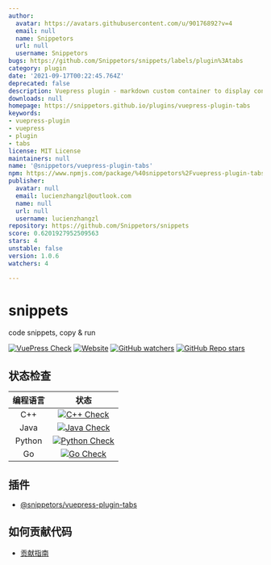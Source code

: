 ```yaml
---
author:
  avatar: https://avatars.githubusercontent.com/u/90176892?v=4
  email: null
  name: Snippetors
  url: null
  username: Snippetors
bugs: https://github.com/Snippetors/snippets/labels/plugin%3Atabs
category: plugin
date: '2021-09-17T00:22:45.764Z'
deprecated: false
description: Vuepress plugin - markdown custom container to display content in tabs
downloads: null
homepage: https://snippetors.github.io/plugins/vuepress-plugin-tabs
keywords:
- vuepress-plugin
- vuepress
- plugin
- tabs
license: MIT License
maintainers: null
name: '@snippetors/vuepress-plugin-tabs'
npm: https://www.npmjs.com/package/%40snippetors%2Fvuepress-plugin-tabs
publisher:
  avatar: null
  email: lucienzhangzl@outlook.com
  name: null
  url: null
  username: lucienzhangzl
repository: https://github.com/Snippetors/snippets
score: 0.6201927952509563
stars: 4
unstable: false
version: 1.0.6
watchers: 4

---
```


# snippets

code snippets, copy &amp; run

[![VuePress Check](https://github.com/Snippetors/snippets/actions/workflows/vuepress_check.yml/badge.svg)](.github/workflows/vuepress_check.yml)
[![Website](https://img.shields.io/website?up_message=online&url=http%3A%2F%2Fsnippets.ink)](http://snippets/ink)
[![GitHub watchers](https://img.shields.io/github/watchers/Snippetors/snippets?style=social)](https://github.com/Snippetors/snippets)
[![GitHub Repo stars](https://img.shields.io/github/stars/Snippetors/snippets?style=social)](https://github.com/Snippetors/snippets)

## 状态检查

| 编程语言 |                                                                   状态                                                                   |
| :------: | :--------------------------------------------------------------------------------------------------------------------------------------: |
|   C++    |     [![C++ Check](https://github.com/Snippetors/snippets/actions/workflows/cpp_test.yml/badge.svg)](.github/workflows/cpp_test.yml)      |
|   Java   |    [![Java Check](https://github.com/Snippetors/snippets/actions/workflows/java_test.yml/badge.svg)](.github/workflows/java_test.yml)    |
|  Python  | [![Python Check](https://github.com/Snippetors/snippets/actions/workflows/python_test.yml/badge.svg)](.github/workflows/python_test.yml) |
|    Go    |       [![Go Check](https://github.com/Snippetors/snippets/actions/workflows/go_test.yml/badge.svg)](.github/workflows/go_test.yml)       |

## 插件

- [@snippetors/vuepress-plugin-tabs](packages/@snippetors/vuepress-plugin-tabs)

## 如何贡献代码

- [贡献指南](docs/contributing.md)
